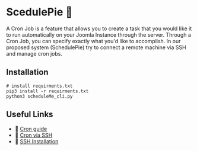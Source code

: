 # ScedulePie 🥧

A Cron Job is a feature that allows you to create a task that you would like it to run automatically on your Joomla Instance through the server. Through a Cron Job, you can specify exactly what you'd like to accomplish. In our proposed system (SchedulePie) try to connect a remote machine via SSH and manage cron jobs. 
## Installation 

```buildoutcfg
# install requirments.txt
pip3 install -r requirments.txt
python3 scheduleMe_cli.py
```
## Useful Links
- 🔗 [Cron guide](https://crontab.guru/)
- 🔗 [Cron via SSH](https://www.cloudaccess.net/additional-resources/58-ftp-sftp-ssh/582-creating-cron-jobs-from-an-ssh-terminal.html)
- 🔗 [SSH Installation](https://www.cyberciti.biz/faq/how-to-install-ssh-on-ubuntu-linux-using-apt-get/)